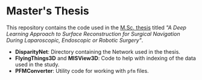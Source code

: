 # Master's Thesis

This repository contains the code used in the [M.Sc. thesis](http://etd.lib.metu.edu.tr/upload/12623673/index.pdf) titled *"A Deep Learning Approach to Surface Reconstruction for Surgical Navigation During Laparoscopic, Endoscopic or Robotic Surgery"*.

- **DisparityNet**: Directory containing the Network used in the thesis.
- **FlyingThings3D** and **MISView3D**: Code to help with indexing of the data used in the study.
- **PFMConverter**: Utility code for working with `pfm` files.
